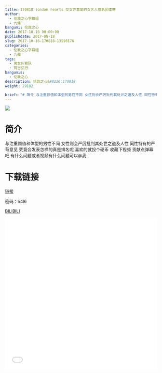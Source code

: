 ```yaml
---
title: 170818 london hearts 受女性喜爱的女艺人排名团体赛
author: 
  - 伦敦之心字幕组
  - 九條
bangumi: 伦敦之心
date: 2017-10-16 00:00:00
publishdate: 2017-08-18
slug: 2017-10-16-170818-13596176
categories: 
  - 伦敦之心字幕组
  - 九條
tags: 
  - 男女纠察队
  - 有吉弘行
bangumis: 
  - 伦敦之心
description: 伦敦之心&#8226;170818
weight: 29182

brief: "# 简介 与注重颜值和体型的男性不同 女性则会严厉批判其处世之道及人性 同性特有的严苛意见 究竟会发表怎样的真是排名呢 喜欢的就投个硬币 收藏下视频 贡献点弹幕吧 有什么问题或者视频有什么问题可以@我 # 下载链接"
---
```


![](https://i.imgur.com/Qprcq1P.jpg)

# 简介  
与注重颜值和体型的男性不同 女性则会严厉批判其处世之道及人性 同性特有的严苛意见 究竟会发表怎样的真是排名呢 喜欢的就投个硬币 收藏下视频 贡献点弹幕吧 有什么问题或者视频有什么问题可以@我

# 下载链接

<a href="http://pan.baidu.com/s/1bpeuvrL" target="_blank">链接</a>

密码：h4l6


[BILIBILI](https://www.bilibili.com/video/av13596176/)


<div class="vcontainer">  <iframe class='video' src="//www.bilibili.com/blackboard/player.html?aid=13596176" width="100%" height="500" frameborder="0" allowfullscreen="allowfullscreen"></iframe></div>
